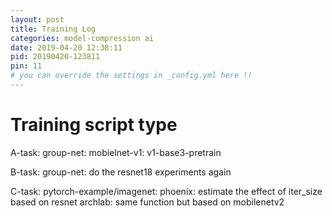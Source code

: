 ```yaml
---
layout: post
title: Training Log
categories: model-compression ai
date: 2019-04-20 12:38:11
pid: 20190420-123811
pin: 11
# you can override the settings in _config.yml here !!
---
```


# Training script type

A-task:
  group-net:
  mobielnet-v1: v1-base3-pretrain
  
B-task:
  group-net:
  do the resnet18 experiments again

C-task: 
  pytorch-example/imagenet:
  phoenix: estimate the effect of iter_size based on resnet
  archlab: same function but based on mobilenetv2


